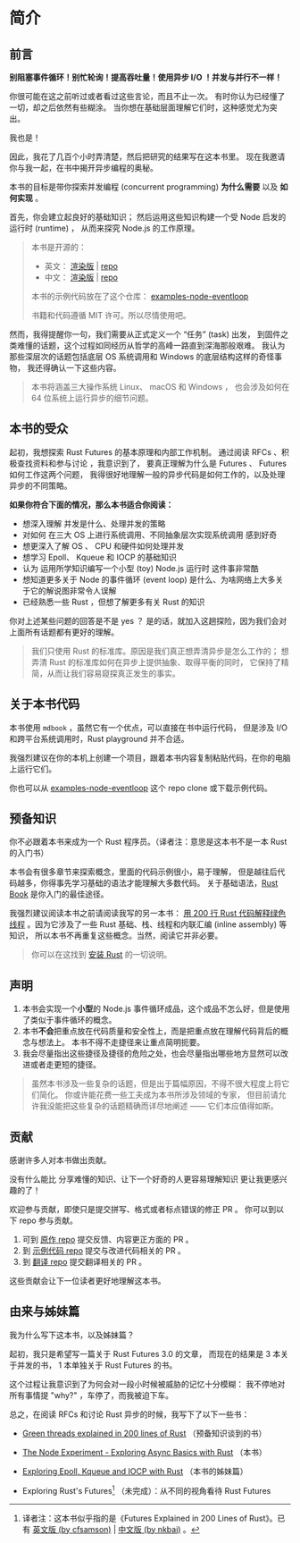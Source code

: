 # 简介

## 前言

**别阻塞事件循环！别忙轮询！提高吞吐量！使用异步 I/O ！并发与并行不一样！**

你很可能在这之前听过或者看过这些言论，而且不止一次。
有时你认为已经懂了一切，却之后依然有些糊涂。
当你想在基础层面理解它们时，这种感觉尤为突出。

我也是！

因此，我花了几百个小时弄清楚，然后把研究的结果写在这本书里。
现在我邀请你与我一起，在书中揭开异步编程的奥秘。

本书的目标是带你探索并发编程 (concurrent programming) **为什么需要** 以及 **如何实现** 。

首先，你会建立起良好的基础知识；
然后运用这些知识构建一个受 Node 启发的运行时 (runtime) ，
从而来探究 Node.js 的工作原理。

> 本书是开源的：
> - 英文：
>   [渲染版](https://cfsamson.github.io/book-exploring-async-basics) |
>   [repo](https://github.com/cfsamson/book-exploring-async-basics)
> - 中文：
>   [渲染版](https://zjp-cn.github.io/exploring-async-basics-with-rust_zh) |
>   [repo](https://github.com/zjp-CN/exploring-async-basics-with-rust_zh)
> 
> 本书的示例代码放在了这个仓库：
> [examples-node-eventloop](https://github.com/cfsamson/examples-node-eventloop)
> 
> 书籍和代码遵循 MIT 许可。所以尽情使用吧。

然而，我得提醒你一句，我们需要从正式定义一个 “任务” (task) 出发，
到固件之类难懂的话题，这个过程如同经历从哲学的高峰一路直到深海那般艰难。
我认为那些深层次的话题包括底层 OS 系统调用和 Windows 的底层结构这样的奇怪事物，
我还得确认一下这些内容。

> 本书将涵盖三大操作系统 Linux、 macOS 和 Windows ，
> 也会涉及如何在 64 位系统上运行异步的细节问题。

## 本书的受众

起初，我想探索 Rust Futures 的基本原理和内部工作机制。
通过阅读 RFCs 、积极查找资料和参与讨论 ，我意识到了，
要真正理解为什么是 Futures 、 Futures 如何工作这两个问题，
我得很好地理解一般的异步代码是如何工作的，以及处理异步的不同策略。

**如果你符合下面的情况，那么本书适合你阅读：**

- 想深入理解 并发是什么、处理并发的策略 
- 对如何 在三大 OS 上进行系统调用、不同抽象层次实现系统调用 感到好奇
- 想更深入了解 OS 、 CPU 和硬件如何处理并发
- 想学习 Epoll、 Kqueue 和 IOCP 的基础知识
- 认为 运用所学知识编写一个小型 (toy) Node.js 运行时 这件事非常酷
- 想知道更多关于 Node 的事件循环 (event loop) 是什么、为啥网络上大多关于它的解说图非常令人误解
- 已经熟悉一些 Rust ，但想了解更多有关 Rust 的知识

你对上述某些问题的回答是不是 yes ？
是的话，就加入这趟探险，因为我们会对上面所有话题都有更好的理解。

> 我们只使用 Rust 的标准库。原因是我们真正想弄清异步是怎么工作的；
> 想弄清 Rust 的标准库如何在异步上提供抽象、取得平衡的同时，
> 它保持了精简，从而让我们容易窥探真正发生的事实。

## 关于本书代码

本书使用 `mdbook` ，虽然它有一个优点，可以直接在书中运行代码，
但是涉及 I/O 和跨平台系统调用时，Rust playground 并不合适。

我强烈建议在你的本机上创建一个项目，跟着本书内容复制粘贴代码，在你的电脑上运行它们。

你也可以从 [examples-node-eventloop](https://github.com/cfsamson/examples-node-eventloop)
这个 repo clone 或下载示例代码。

## 预备知识

你不必跟着本书来成为一个 Rust 程序员。（译者注：意思是这本书不是一本 Rust 的入门书）

本书会有很多章节来探索概念，里面的代码示例很小，易于理解，
但是越往后代码越多，你得事先学习基础的语法才能理解大多数代码。
关于基础语法，[Rust Book](https://doc.rust-lang.org/book) 是你入门的最佳途径。

我强烈建议阅读本书之前请阅读我写的另一本书： 
[用 200 行 Rust 代码解释绿色线程](https://app.gitbook.com/@cfsamson/s/green-threads-explained-in-200-lines-of-rust/)
。因为它涉及了一些 Rust 基础、栈、线程和内联汇编 (inline assembly) 等知识，
所以本书不再重复这些概念。当然，阅读它并非必要。

> 你可以在这找到 [安装 Rust] 的一切说明。

[安装 Rust]: https://www.rust-lang.org/tools/install

## 声明

1. 本书会实现一个**小型**的 Node.js 事件循环成品，这个成品不怎么好，但是使用了类似于事件循环的概念。
2. 本书**不会**把重点放在代码质量和安全性上，而是把重点放在理解代码背后的概念与想法上。
   本书不得不走捷径来让重点简明扼要。
3. 我会尽量指出这些捷径及捷径的危险之处，也会尽量指出哪些地方显然可以改进或者走更短的捷径。
 
> 虽然本书涉及一些复杂的话题，但是出于篇幅原因，不得不很大程度上将它们简化。
> 你或许能花费一些工夫成为本书所涉及领域的专家，
> 但目前请允许我没能把这些复杂的话题精确而详尽地阐述 —— 它们本应值得如斯。

## 贡献

感谢许多人对本书做出贡献。

没有什么能比 分享难懂的知识、让下一个好奇的人更容易理解知识 更让我更感兴趣的了！

欢迎参与贡献，即使只是提交拼写、格式或者标点错误的修正 PR 。
你可以到以下 repo 参与贡献。

1. 可到 [原作 repo](https://github.com/cfsamson/book-exploring-async-basics) 
提交反馈、内容更正方面的 PR 。
2. 到 [示例代码 repo](https://github.com/cfsamson/examples-node-eventloop) 
提交与改进代码相关的 PR 。
3. 到 [翻译 repo](https://github.com/zjp-CN/exploring-async-basics-with-rust_zh)
提交翻译相关的 PR 。

这些贡献会让下一位读者更好地理解这本书。

## 由来与姊妹篇

我为什么写下这本书，以及姊妹篇？

起初，我只是希望写一篇关于 Rust Futures 3.0 的文章，
而现在的结果是 3 本关于并发的书， 1 本单独关于 Rust Futures 的书。

这个过程让我意识到了为何会对一段小时候被威胁的记忆十分模糊：
我不停地对所有事情提 "why?" ，车停了，而我被迫下车。

总之，在阅读 RFCs 和讨论 Rust 异步的时候，我写下了以下一些书：

- [Green threads explained in 200 lines of Rust](https://app.gitbook.com/@cfsamson/s/green-threads-explained-in-200-lines-of-rust/) （预备知识谈到的书）

- [The Node Experiment - Exploring Async Basics with Rust](https://cfsamson.github.io/book-exploring-async-basics/) （本书）

- [Exploring Epoll, Kqueue and IOCP with Rust](https://github.com/cfsamson/book-exploring-epoll-kqueue-iocp) （本书的姊妹篇）

- Exploring Rust's Futures[^tbc] （未完成）：从不同的视角看待 Rust Futures

[^tbc]: 译者注：这本书似乎指的是《Futures Explained in 200 Lines of Rust》。已有
[英文版 (by cfsamson)](https://cfsamson.github.io/books-futures-explained) |
[中文版 (by nkbai)](https://github.com/nkbai/200-Rust-Futures) 。

